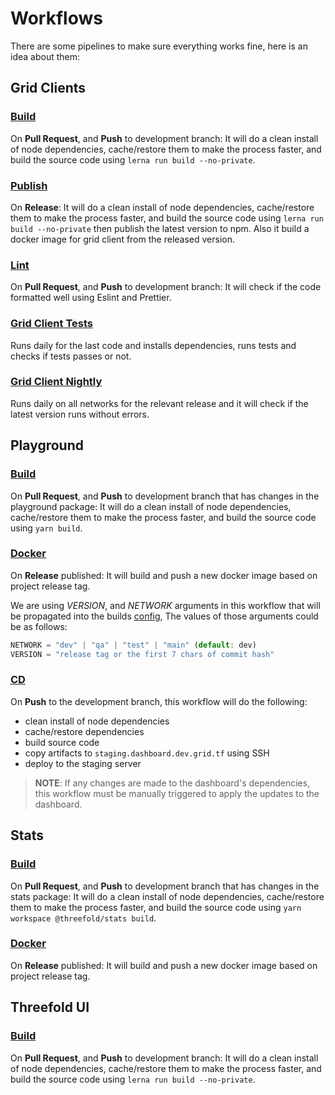 # Workflows

There are some pipelines to make sure everything works fine, here is an idea about them:

## Grid Clients

### [Build](/.github/workflows/build.yml)

On **Pull Request**, and **Push** to development branch: It will do a clean install of node dependencies, cache/restore them to make the process faster, and build the source code using `lerna run build --no-private`.

### [Publish](/.github/workflows/publish.yml)

On **Release**: It will do a clean install of node dependencies, cache/restore them to make the process faster, and build the source code using `lerna run build --no-private` then publish the latest version to npm. Also it build a docker image for grid client from the released version.

### [Lint](/.github/workflows/lint.yml)

On **Pull Request**, and **Push** to development branch: It will check if the code formatted well using Eslint and Prettier.

### [Grid Client Tests](/.github/workflows/grid_client_tests.yml)

Runs daily for the last code and installs dependencies, runs tests and checks if tests passes or not.

### [Grid Client Nightly](/.github/workflows/grid_client_nightly.yml)

Runs daily on all networks for the relevant release and it will check if the latest version runs without errors.

## Playground

### [Build](/.github/workflows/playground_build.yml)

On **Pull Request**, and **Push** to development branch that has changes in the playground package: It will do a clean install of node dependencies, cache/restore them to make the process faster, and build the source code using `yarn build`.

### [Docker](/.github/workflows/playground_docker.yml)

On **Release** published: It will build and push a new docker image based on project release tag.

We are using _VERSION_, and _NETWORK_ arguments in this workflow that will be propagated into the builds [config](/packages/playground/scripts/build-env.sh), The values of those arguments could be as follows:

```js
NETWORK = "dev" | "qa" | "test" | "main" (default: dev)
VERSION = "release tag or the first 7 chars of commit hash"
```

### [CD](/.github/workflows/playground_cd.yml)

On **Push** to the development branch, this workflow will do the following:

- clean install of node dependencies
- cache/restore dependencies
- build source code 
- copy artifacts to `staging.dashboard.dev.grid.tf` using SSH
- deploy to the staging server

> **NOTE**: If any changes are made to the dashboard's dependencies, this workflow must be manually triggered to apply the updates to the dashboard.

## Stats

### [Build](/.github/workflows/stats_build.yaml)

On **Pull Request**, and **Push** to development branch that has changes in the stats package: It will do a clean install of node dependencies, cache/restore them to make the process faster, and build the source code using `yarn workspace @threefold/stats build`.

### [Docker](/.github/workflows/stats_docker.yaml)

On **Release** published: It will build and push a new docker image based on project release tag.

## Threefold UI

### [Build](/.github/workflows/threefold_ui_build.yaml)

On **Pull Request**, and **Push** to development branch: It will do a clean install of node dependencies, cache/restore them to make the process faster, and build the source code using `lerna run build --no-private`.
